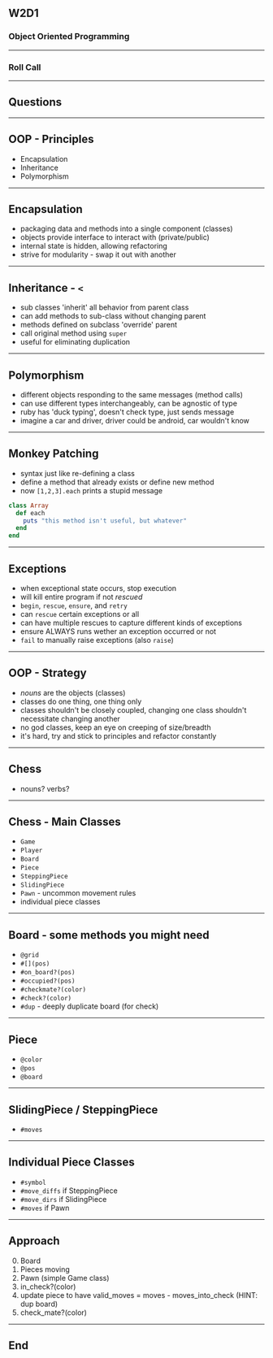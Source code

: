 ## W2D1
### Object Oriented Programming

---

### Roll Call

---

## Questions

---

## OOP - Principles

+ Encapsulation
+ Inheritance
+ Polymorphism

---

## Encapsulation

+ packaging data and methods into a single component (classes)
+ objects provide interface to interact with (private/public)
+ internal state is hidden, allowing refactoring
+ strive for modularity - swap it out with another

---

## Inheritance - `<`

+ sub classes 'inherit' all behavior from parent class
+ can add methods to sub-class without changing parent
+ methods defined on subclass 'override' parent
+ call original method using `super`
+ useful for eliminating duplication

---

## Polymorphism

+ different objects responding to the same messages (method calls)
+ can use different types interchangeably, can be agnostic of type
+ ruby has 'duck typing', doesn't check type, just sends message
+ imagine a car and driver, driver could be android, car wouldn't know

---

## Monkey Patching

+ syntax just like re-defining a class
+ define a method that already exists or define new method
+ now `[1,2,3].each` prints a stupid message

```Ruby
class Array
  def each
    puts "this method isn't useful, but whatever"
  end
end
```

---

## Exceptions

+ when exceptional state occurs, stop execution
+ will kill entire program if not _rescued_
+ `begin`, `rescue`, `ensure`, and `retry`
+ can `rescue` certain exceptions or all
+ can have multiple rescues to capture different kinds of exceptions
+ ensure ALWAYS runs wether an exception occurred or not
+ `fail` to manually raise exceptions (also `raise`)

---

## OOP - Strategy
+ *nouns* are the objects (classes)
+ classes do one thing, one thing only
+ classes shouldn't be closely coupled,
  changing one class shouldn't necessitate changing another
+ no god classes, keep an eye on creeping of size/breadth
+ it's hard, try and stick to principles and refactor constantly

---

## Chess

+ nouns? verbs?

---

## Chess - Main Classes

+ `Game`
+ `Player`
+ `Board`
+ `Piece`
+ `SteppingPiece`
+ `SlidingPiece`
+ `Pawn` - uncommon movement rules
+ individual piece classes

---

## Board - some methods you might need

+ `@grid`
+ `#[](pos)`
+ `#on_board?(pos)`
+ `#occupied?(pos)`
+ `#checkmate?(color)`
+ `#check?(color)`
+ `#dup` - deeply duplicate board (for check)

---

## Piece

+ `@color`
+ `@pos`
+ `@board`

---

## SlidingPiece / SteppingPiece
+ `#moves`

---

## Individual Piece Classes
+ `#symbol`
+ `#move_diffs` if SteppingPiece
+ `#move_dirs` if SlidingPiece
+ `#moves` if Pawn

---

## Approach

0. Board
0. Pieces moving
0. Pawn (simple Game class)
0. in_check?(color)
0. update piece to have valid_moves = moves - moves_into_check (HINT:
dup board)
0. check_mate?(color)

---

## End
